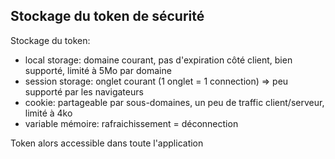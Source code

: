 ##  Stockage du token de sécurité

Stockage du token:
* local storage: domaine courant, pas d'expiration côté client, bien supporté, limité à 5Mo par domaine
* session storage: onglet courant (1 onglet = 1 connection) => peu supporté par les navigateurs
* cookie: partageable par sous-domaines, un peu de traffic client/serveur, limité à 4ko
* variable mémoire: rafraichissement  = déconnection

Token alors accessible dans toute l'application

